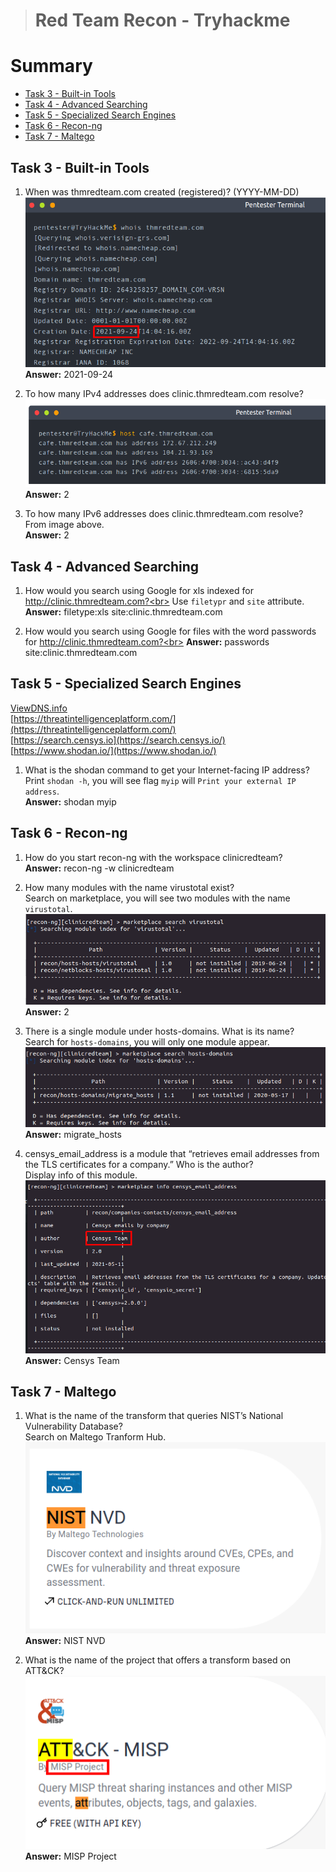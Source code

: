 > # Red Team Recon - Tryhackme

# Summary
* [Task 3 - Built-in Tools](#task-3---built-in-tools)
* [Task 4 - Advanced Searching](#task-4---advanced-searching)
* [Task 5 - Specialized Search Engines](#task-5---specialized-search-engines)
* [Task 6 - Recon-ng](#task-6---recon-ng)
* [Task 7 - Maltego](#task-7---maltego)

## Task 3 - Built-in Tools
1. When was thmredteam.com created (registered)? (YYYY-MM-DD)<br>
    ![](images/1.png)<br>
    **Answer:** 2021-09-24

1. To how many IPv4 addresses does clinic.thmredteam.com resolve?<br>
    ![](images/2.png)<br>
    **Answer:** 2

1. To how many IPv6 addresses does clinic.thmredteam.com resolve?<br>
    From image above.<br>
    **Answer:** 2

## Task 4 - Advanced Searching
1. How would you search using Google for xls indexed for http://clinic.thmredteam.com?<br>
    Use `filetypr` and `site` attribute.<br>
    **Answer:** filetype:xls site:clinic.thmredteam.com

1. How would you search using Google for files with the word passwords for http://clinic.thmredteam.com?<br>
    **Answer:** passwords site:clinic.thmredteam.com

## Task 5 - Specialized Search Engines
[ViewDNS.info](ViewDNS.info)<br>
[https://threatintelligenceplatform.com/](https://threatintelligenceplatform.com/)<br>
[https://search.censys.io](https://search.censys.io/)<br>
[https://www.shodan.io/](https://www.shodan.io/)<br>

1. What is the shodan command to get your Internet-facing IP address?<br>
    Print `shodan -h`, you will see flag `myip` will `Print your external IP address`.<br>
    **Answer:** shodan myip

## Task 6 - Recon-ng
1. How do you start recon-ng with the workspace clinicredteam?<br>
    **Answer:** recon-ng -w clinicredteam

1. How many modules with the name virustotal exist?<br>
    Search on marketplace, you will see two modules with the name `virustotal`.<br>
    ![](images/3.png)<br>
    **Answer:** 2

1. There is a single module under hosts-domains. What is its name?<rb>
    Search for `hosts-domains`, you will only one module appear.<br>
    ![](images/4.png)<br>
    **Answer:** migrate_hosts

1. censys_email_address is a module that “retrieves email addresses from the TLS certificates for a company.” Who is the author?<br>
    Display info of this module.<br>
    ![](images/5.png)<br>
    **Answer:** Censys Team

## Task 7 - Maltego
1. What is the name of the transform that queries NIST’s National Vulnerability Database?<br>
    Search on Maltego Tranform Hub.<br>
    ![](images/6.png)<br>
    **Answer:** NIST NVD

1. What is the name of the project that offers a transform based on ATT&CK?<br>
    ![](images/7.png)<br>
    **Answer:** MISP Project

